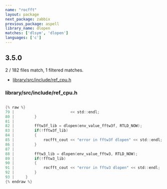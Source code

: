 ```yaml
---
name: "rocfft"
layout: package
next_package: zabbix
previous_package: aspell
library_name: dlopen
matches: ['dlsym', 'dlopen']
languages: ['c']
---
```

## 3.5.0
2 / 182 files match, 1 filtered matches.

 - [library/src/include/ref_cpu.h](#librarysrcincluderef_cpuh)

### library/src/include/ref_cpu.h

```c

{% raw %}
79 |                         << std::endl;
80 |         }
81 | 
82 |         fftw3f_lib = dlopen(env_value_fftw3f, RTLD_NOW);
83 |         if(!fftw3f_lib)
84 |         {
85 |             rocfft_cout << "error in fftw3f dlopen" << std::endl;
86 |         }
87 | 
88 |         fftw3_lib = dlopen(env_value_fftw3, RTLD_NOW);
89 |         if(!fftw3_lib)
90 |         {
91 |             rocfft_cout << "error in fftw3 dlopen" << std::endl;
92 |         }
93 |     }
{% endraw %}

```